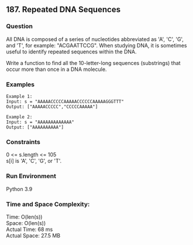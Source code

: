 ## 187. Repeated DNA Sequences

### Question
All DNA is composed of a series of nucleotides abbreviated as 'A', 'C', 'G', and 'T', for example: "ACGAATTCCG". When studying DNA, it is sometimes useful to identify repeated sequences within the DNA. 

Write a function to find all the 10-letter-long sequences (substrings) that occur more than once in a DNA molecule.

### Examples
```
Example 1:  
Input: s = "AAAAACCCCCAAAAACCCCCCAAAAAGGGTTT"  
Output: ["AAAAACCCCC","CCCCCAAAAA"]
```
```
Example 2:  
Input: s = "AAAAAAAAAAAAA"  
Output: ["AAAAAAAAAA"]
```
### Constraints
0 <= s.length <= 105  
s[i] is 'A', 'C', 'G', or 'T'.

### Run Environment
Python 3.9

### Time and Space Complexity:
Time: O(len(s))  
Space: O(len(s))  
Actual Time: 68 ms  
Actual Space: 27.5 MB
